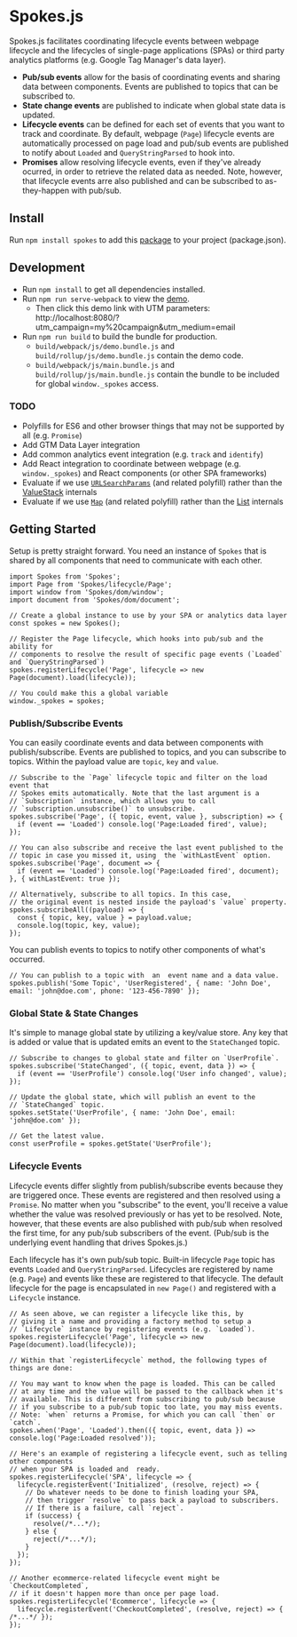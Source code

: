 # Spokes.js

Spokes.js facilitates coordinating lifecycle events between webpage lifecycle and the lifecycles of single-page applications (SPAs) or third party analytics platforms (e.g. Google Tag Manager's data layer).

- **Pub/sub events** allow for the basis of coordinating events and sharing data between components. Events are published to topics that can be subscribed to.
- **State change events** are published to indicate when global state data is updated.
- **Lifecycle events** can be defined for each set of events that you want to track and coordinate. By default, webpage (`Page`) lifecycle events are automatically processed on page load and pub/sub events are published to notify about `Loaded` and `QueryStringParsed` to hook into.
- **Promises** allow resolving lifecycle events, even if they've already ocurred, in order to retrieve the related data as needed. Note, however, that lifecycle events arre also published and can be subscribed to as-they-happen with pub/sub.

## Install

Run `npm install spokes` to add this [package](https://www.npmjs.com/package/spokes) to your project (package.json).

## Development

- Run `npm install` to get all dependencies installed.
- Run `npm run serve-webpack` to view the [demo](./src/demo.js).
    - Then click this demo link with UTM parameters: http://localhost:8080/?utm_campaign=my%20campaign&utm_medium=email
- Run `npm run build` to build the bundle for production.
    - `build/webpack/js/demo.bundle.js` and `build/rollup/js/demo.bundle.js` contain the demo code.
    - `build/webpack/js/main.bundle.js` and `build/rollup/js/main.bundle.js` contain the bundle to be included for global `window._spokes` access.

### TODO

- Polyfills for ES6 and other browser things that may not be supported by all (e.g. `Promise`)
- Add GTM Data Layer integration
- Add common analytics event integration (e.g. `track` and `identify`)
- Add React integration to coordinate between webpage (e.g. `window._spokes`) and React components (or other SPA frameworks)
- Evaluate if we use [`URLSearchParams`](https://developer.mozilla.org/en-US/docs/Web/API/URLSearchParams) (and related polyfill) rather than the [ValueStack](./src/Spokes/lib/ValueStack.js) internals
- Evaluate  if we use [`Map`](https://developer.mozilla.org/en-US/docs/Web/JavaScript/Reference/Global_Objects/Map) (and related polyfill) rather than the [List](./src/Spokes/lib/List.js) internals

## Getting Started

Setup is pretty straight forward. You need an instance of `Spokes` that is shared by all components that need to communicate with each other.

```es6
import Spokes from 'Spokes';
import Page from 'Spokes/lifecycle/Page';
import window from 'Spokes/dom/window';
import document from 'Spokes/dom/document';

// Create a global instance to use by your SPA or analytics data layer
const spokes = new Spokes();

// Register the Page lifecycle, which hooks into pub/sub and the ability for
// components to resolve the result of specific page events (`Loaded` and `QueryStringParsed`)
spokes.registerLifecycle('Page', lifecycle => new Page(document).load(lifecycle));

// You could make this a global variable
window._spokes = spokes;
```

### Publish/Subscribe Events

You can easily coordinate events and data between components with publish/subscribe. Events are published to topics, and you can subscribe to topics. Within the payload value are `topic`, `key` and `value`.

```es6
// Subscribe to the `Page` lifecycle topic and filter on the load event that
// Spokes emits automatically. Note that the last argument is a
// `Subscription` instance, which allows you to call
// `subscription.unsubscribe()` to unsubscribe.
spokes.subscribe('Page', ({ topic, event, value }, subscription) => {
  if (event == 'Loaded') console.log('Page:Loaded fired', value);
});

// You can also subscribe and receive the last event published to the
// topic in case you missed it, using  the `withLastEvent` option.
spokes.subscribe('Page', document => {
  if (event == 'Loaded') console.log('Page:Loaded fired', document);
}, { withLastEvent: true });

// Alternatively, subscribe to all topics. In this case,
// the original event is nested inside the payload's `value` property.
spokes.subscribeAll((payload) => {
  const { topic, key, value } = payload.value;
  console.log(topic, key, value);
});
```

You can publish events to topics to notify other components of what's occurred.

```es6
// You can publish to a topic with  an  event name and a data value.
spokes.publish('Some Topic', 'UserRegistered', { name: 'John Doe', email: 'john@doe.com', phone: '123-456-7890' });
```

### Global State & State Changes

It's simple to manage global state by utilizing a key/value store. Any key that is added or value that is updated emits an event to the `StateChanged` topic.

```es6
// Subscribe to changes to global state and filter on `UserProfile`.
spokes.subscribe('StateChanged', ({ topic, event, data }) => {
  if (event == 'UserProfile') console.log('User info changed', value);
});

// Update the global state, which will publish an event to the
// `StateChanged` topic.
spokes.setState('UserProfile', { name: 'John Doe', email: 'john@doe.com' });

// Get the latest value.
const userProfile = spokes.getState('UserProfile');
```

### Lifecycle Events

Lifecycle events differ slightly from publish/subscribe events because they are triggered once. These events are registered and then resolved using a `Promise`. No matter when you "subscribe" to the event, you'll receive a value whether the value was resolved previously or has yet to be resolved. Note, however, that these events are also published with pub/sub when resolved the first time, for any pub/sub subscribers of the event. (Pub/sub is the underlying event handling that drives Spokes.js.)

Each lifecycle has it's own pub/sub topic. Built-in lifecycle `Page` topic has events `Loaded` and `QueryStringParsed`. Lifecycles are registered by name (e.g. `Page`) and events like these are registered to that lifecycle. The default lifecycle for the page is encapsulated in `new Page()` and registered with a `Lifecycle` instance.

```es6
// As seen above, we can register a lifecycle like this, by
// giving it a name and providing a factory method to setup a
// `Lifecycle` instance by registering events (e.g. `Loaded`).
spokes.registerLifecycle('Page', lifecycle => new Page(document).load(lifecycle));

// Within that `registerLifecycle` method, the following types of things are done:

// You may want to know when the page is loaded. This can be called
// at any time and the value will be passed to the callback when it's
// available. This is different from subscribing to pub/sub because
// if you subscribe to a pub/sub topic too late, you may miss events.
// Note: `when` returns a Promise, for which you can call `then` or  `catch`.
spokes.when('Page', 'Loaded').then(({ topic, event, data }) => console.log('Page:Loaded resolved'));

// Here's an example of registering a lifecycle event, such as telling other components
// when your SPA is loaded and  ready.
spokes.registerLifecycle('SPA', lifecycle => {
  lifecycle.registerEvent('Initialized', (resolve, reject) => {
    // Do whatever needs to be done to finish loading your SPA,
    // then trigger `resolve` to pass back a payload to subscribers.
    // If there is a failure, call `reject`.
    if (success) {
      resolve(/*...*/);
    } else {
      reject(/*...*/);
    }
  });
});

// Another ecommerce-related lifecycle event might be `CheckoutCompleted`,
// if it doesn't happen more than once per page load.
spokes.registerLifecycle('Ecommerce', lifecycle => {
  lifecycle.registerEvent('CheckoutCompleted', (resolve, reject) => { /*...*/ });
});
```

